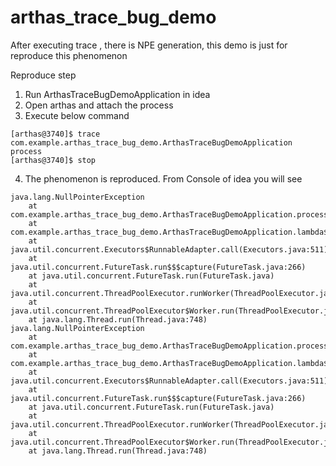 # arthas_trace_bug_demo
After executing trace , there is NPE generation, this demo is just for reproduce this phenomenon

Reproduce step
1. Run ArthasTraceBugDemoApplication in idea
2. Open arthas and attach the process
3. Execute below command
```
[arthas@3740]$ trace com.example.arthas_trace_bug_demo.ArthasTraceBugDemoApplication process
[arthas@3740]$ stop
```
4. The phenomenon is reproduced. From Console of idea you will see
```
java.lang.NullPointerException
	at com.example.arthas_trace_bug_demo.ArthasTraceBugDemoApplication.process(ArthasTraceBugDemoApplication.java:65)
	at com.example.arthas_trace_bug_demo.ArthasTraceBugDemoApplication.lambda$run$1(ArthasTraceBugDemoApplication.java:48)
	at java.util.concurrent.Executors$RunnableAdapter.call(Executors.java:511)
	at java.util.concurrent.FutureTask.run$$$capture(FutureTask.java:266)
	at java.util.concurrent.FutureTask.run(FutureTask.java)
	at java.util.concurrent.ThreadPoolExecutor.runWorker(ThreadPoolExecutor.java:1149)
	at java.util.concurrent.ThreadPoolExecutor$Worker.run(ThreadPoolExecutor.java:624)
	at java.lang.Thread.run(Thread.java:748)
java.lang.NullPointerException
	at com.example.arthas_trace_bug_demo.ArthasTraceBugDemoApplication.process(ArthasTraceBugDemoApplication.java:65)
	at com.example.arthas_trace_bug_demo.ArthasTraceBugDemoApplication.lambda$run$1(ArthasTraceBugDemoApplication.java:48)
	at java.util.concurrent.Executors$RunnableAdapter.call(Executors.java:511)
	at java.util.concurrent.FutureTask.run$$$capture(FutureTask.java:266)
	at java.util.concurrent.FutureTask.run(FutureTask.java)
	at java.util.concurrent.ThreadPoolExecutor.runWorker(ThreadPoolExecutor.java:1149)
	at java.util.concurrent.ThreadPoolExecutor$Worker.run(ThreadPoolExecutor.java:624)
	at java.lang.Thread.run(Thread.java:748)
```


